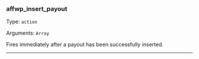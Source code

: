 ### affwp_insert_payout

Type: `action`

Arguments: `Array`

Fires immediately after a payout has been successfully inserted.

----


